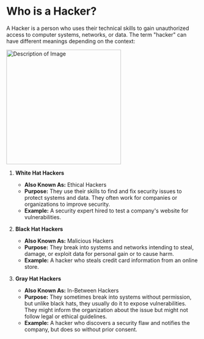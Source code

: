 # Who is a Hacker?

A Hacker is a person who uses their technical skills to gain unauthorized access to computer systems, networks, or data. The term "hacker" can have different meanings depending on the context:


<img src="https://th.bing.com/th/id/R.75d219c6c966b8f3c532ef11a0178709?rik=vmfGYV2ofE30RQ&pid=ImgRaw&r=0" alt="Description of Image" width="300"/>



1. **White Hat Hackers**
   - **Also Known As:** Ethical Hackers
   - **Purpose:** They use their skills to find and fix security issues to protect systems and data. They often work for companies or organizations to improve security.
   - **Example:** A security expert hired to test a company's website for vulnerabilities.

2. **Black Hat Hackers**
   - **Also Known As:** Malicious Hackers
   - **Purpose:** They break into systems and networks intending to steal, damage, or exploit data for personal gain or to cause harm.
   - **Example:** A hacker who steals credit card information from an online store.

3. **Gray Hat Hackers**
   - **Also Known As:** In-Between Hackers
   - **Purpose:** They sometimes break into systems without permission, but unlike black hats, they usually do it to expose vulnerabilities. They might inform the organization about the issue but might not follow legal or ethical guidelines.
   - **Example:** A hacker who discovers a security flaw and notifies the company, but does so without prior consent.
